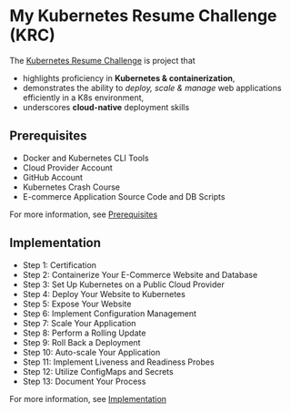 # My Kubernetes Resume Challenge (KRC)

The [Kubernetes Resume Challenge](https://cloudresumechallenge.dev/docs/extensions/kubernetes-challenge/) is project
that

- highlights proficiency in **Kubernetes & containerization**,
- demonstrates the ability to _deploy, scale & manage_ web applications efficiently in a K8s environment,
- underscores **cloud-native** deployment skills

## Prerequisites

- Docker and Kubernetes CLI Tools
- Cloud Provider Account
- GitHub Account
- Kubernetes Crash Course
- E-commerce Application Source Code and DB Scripts

For more information, see [Prerequisites](./Prerequisites.md)

## Implementation

- Step 1: Certification
- Step 2: Containerize Your E-Commerce Website and Database
- Step 3: Set Up Kubernetes on a Public Cloud Provider
- Step 4: Deploy Your Website to Kubernetes
- Step 5: Expose Your Website
- Step 6: Implement Configuration Management
- Step 7: Scale Your Application
- Step 8: Perform a Rolling Update
- Step 9: Roll Back a Deployment
- Step 10: Auto-scale Your Application
- Step 11: Implement Liveness and Readiness Probes
- Step 12: Utilize ConfigMaps and Secrets
- Step 13: Document Your Process

For more information, see [Implementation](./Implementation.md)
